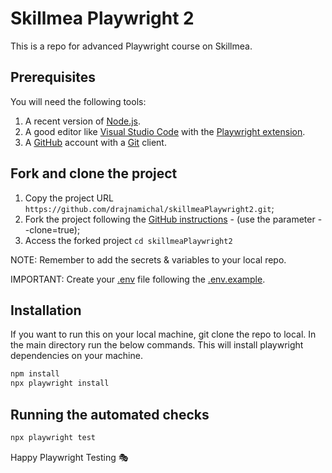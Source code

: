 # Skillmea Playwright 2

This is a repo for advanced Playwright course on Skillmea.


## Prerequisites

You will need the following tools:

1. A recent version of [Node.js]([https://nodejs.org/]).
2. A good editor like [Visual Studio Code]([https://code.visualstudio.com/](https://code.visualstudio.com/learn/get-started/basics)) with the [Playwright extension](https://playwright.dev/docs/getting-started-vscode).
3. A [GitHub](https://github.com/) account with a [Git](https://git-scm.com/) client.


## Fork and clone the project

1. Copy the project URL `https://github.com/drajnamichal/skillmeaPlaywright2.git`;
1. Fork the project following the [GitHub instructions](https://docs.github.com/en/get-started/quickstart/fork-a-repo) - (use the parameter --clone=true);
1. Access the forked project `cd skillmeaPlaywright2`

NOTE: Remember to add the secrets & variables to your local repo.

IMPORTANT: Create your [.env](.env) file following the [.env.example](.env.example).


## Installation

If you want to run this on your local machine, git clone the repo to local. In the main directory run the below commands. This will install playwright dependencies on your machine.

```bash
npm install
npx playwright install
```

## Running the automated checks

```bash
npx playwright test
```

Happy Playwright Testing 🎭

